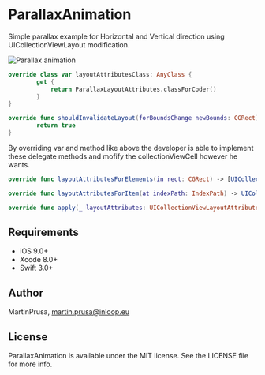 # ParallaxAnimation

Simple parallax example for Horizontal and Vertical direction using UICollectionViewLayout modification.

![Parallax animation](demo-gif/parallax.gif)

```swift
override class var layoutAttributesClass: AnyClass {
        get {
            return ParallaxLayoutAttributes.classForCoder()
        }
}

override func shouldInvalidateLayout(forBoundsChange newBounds: CGRect) -> Bool {
        return true
}
```

By overriding var and method like above the developer is able to implement these delegate methods and mofify the collectionViewCell however he wants.

```swift
override func layoutAttributesForElements(in rect: CGRect) -> [UICollectionViewLayoutAttributes]?

override func layoutAttributesForItem(at indexPath: IndexPath) -> UICollectionViewLayoutAttributes?

override func apply(_ layoutAttributes: UICollectionViewLayoutAttributes)
```

## Requirements
* iOS 9.0+
* Xcode 8.0+
* Swift 3.0+

## Author
MartinPrusa, martin.prusa@inloop.eu

## License
ParallaxAnimation is available under the MIT license. See the LICENSE file for more info.